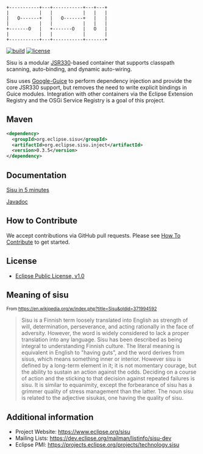 ```
+-----------+---+-----------+---+---+
|           |   |           |   |   |
|   O-------+   |   O-------+   |   |
|           |   |           |   |   |
+-------O   |   +-------O   |   O   |
|           |   |           |       |
+-----------+---+-----------+-------+
```

[![build](https://github.com/eclipse/sisu.inject/actions/workflows/build.yml/badge.svg?event=push)](https://github.com/eclipse/sisu.inject/actions/workflows/build.yml)
[![license](https://img.shields.io/badge/License-EPL_1.0-blue.svg)](https://www.eclipse.org/legal/epl-v10.html)

Sisu is a modular [JSR330](https://javax-inject.github.io/javax-inject/)-based container that supports classpath scanning, auto-binding, and dynamic auto-wiring.

Sisu uses [Google-Guice](https://github.com/google/guice) to perform dependency injection and provide the core JSR330 support, but removes the need to write explicit bindings in Guice modules. Integration with other containers via the Eclipse Extension Registry and the OSGi Service Registry is a goal of this project.

## Maven

```xml
<dependency>
  <groupId>org.eclipse.sisu</groupId>
  <artifactId>org.eclipse.sisu.inject</artifactId>
  <version>0.3.5</version>
</dependency>
```

## Documentation

[Sisu in 5 minutes](https://eclipse.github.io/sisu.inject/)

[Javadoc](https://eclipse.github.io/sisu.inject/apidocs/)

## How to Contribute

We accept contributions via GitHub pull requests. Please see [How To Contribute](CONTRIBUTING.md) to get started.

## License

- [Eclipse Public License, v1.0](https://www.eclipse.org/legal/epl-v10.html)

## Meaning of sisu
<sub>From https://en.wikipedia.org/w/index.php?title=Sisu&oldid=371994592</sub>

> Sisu is a Finnish term loosely translated into English as strength of will, determination, perseverance, and acting rationally in the face of adversity. However, the word is widely considered to lack a proper translation into any language. Sisu has been described as being integral to understanding Finnish culture. The literal meaning is equivalent in English to "having guts", and the word derives from sisus, which means something inner or interior. However sisu is defined by a long-term element in it; it is not momentary courage, but the ability to sustain an action against the odds. Deciding on a course of action and the sticking to that decision against repeated failures is sisu. It is similar to equanimity, except the forbearance of sisu has a grimmer quality of stress management than the latter. The noun sisu is related to the adjective sisukas, one having the quality of sisu.

## Additional information

* Project Website: https://www.eclipse.org/sisu
* Mailing Lists: https://dev.eclipse.org/mailman/listinfo/sisu-dev
* Eclipse PMI: https://projects.eclipse.org/projects/technology.sisu

